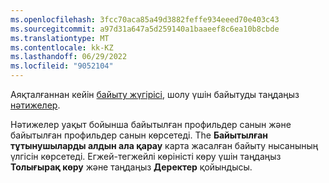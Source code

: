 ```yaml
---
ms.openlocfilehash: 3fcc70aca85a49d3882feffe934eeed70e403c43
ms.sourcegitcommit: a97d31a647a5d259140a1baaeef8c6ea10b8cbde
ms.translationtype: MT
ms.contentlocale: kk-KZ
ms.lasthandoff: 06/29/2022
ms.locfileid: "9052104"
---
```

Аяқталғаннан кейін [байыту жүгірісі](../enrichment-hub.md#run-or-refresh-enrichments), шолу үшін байытуды таңдаңыз [нәтижелер](../enrichment-hub.md#view-enrichment-results). 

Нәтижелер уақыт бойынша байытылған профильдер санын және байытылған профильдер санын көрсетеді. The **Байытылған тұтынушыларды алдын ала қарау** карта жасалған байыту нысанының үлгісін көрсетеді. Егжей-тегжейлі көріністі көру үшін таңдаңыз **Толығырақ көру** және таңдаңыз **Деректер** қойындысы.
